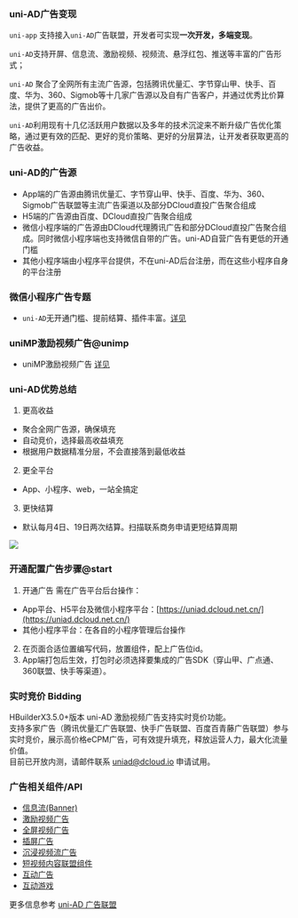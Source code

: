 ### uni-AD广告变现

`uni-app` 支持接入`uni-AD`广告联盟，开发者可实现**一次开发，多端变现**。

`uni-AD`支持开屏、信息流、激励视频、视频流、悬浮红包、推送等丰富的广告形式；

`uni-AD` 聚合了全网所有主流广告源，包括腾讯优量汇、字节穿山甲、快手、百度、华为、360、Sigmob等十几家广告源以及自有广告客户，并通过优秀比价算法，提供了更高的广告出价。

`uni-AD`利用现有十几亿活跃用户数据以及多年的技术沉淀来不断升级广告优化策略，通过更有效的匹配、更好的竞价策略、更好的分层算法，让开发者获取更高的广告收益。


### uni-AD的广告源

- App端的广告源由腾讯优量汇、字节穿山甲、快手、百度、华为、360、Sigmob广告联盟等主流广告渠道以及部分DCloud直投广告聚合组成
- H5端的广告源由百度、DCloud直投广告聚合组成
- 微信小程序端的广告源由DCloud代理腾讯广告和部分DCloud直投广告聚合组成。同时微信小程序端也支持微信自带的广告。uni-AD自营广告有更低的开通门槛
- 其他小程序端由小程序平台提供，不在uni-AD后台注册，而在这些小程序自身的平台注册


### 微信小程序广告专题
- `uni-AD`无开通门槛、提前结算、插件丰富。[详见](https://uniapp.dcloud.net.cn/component/ad-weixin.html)

### uniMP激励视频广告@unimp
- uniMP激励视频广告 [详见](https://uniapp.dcloud.net.cn/component/uni-ad-unimp.html)


### uni-AD优势总结
1. 更高收益
  - 聚合全网广告源，确保填充
  - 自动竞价，选择最高收益填充
  - 根据用户数据精准分层，不会直接落到最低收益
2. 更全平台
  - App、小程序、web，一站全搞定
3. 更快结算
  - 默认每月4日、19日两次结算。扫描联系商务申请更短结算周期

![](https://web-assets.dcloud.net.cn/unidoc/zh/eryunweixin.jpg)

### 开通配置广告步骤@start

1. 开通广告
需在广告平台后台操作：
* App平台、H5平台及微信小程序平台：[https://uniad.dcloud.net.cn/](https://uniad.dcloud.net.cn/)
* 其他小程序平台：在各自的小程序管理后台操作
2. 在页面合适位置编写代码，放置组件，配上广告位id。
3. App端打包后生效，打包时必须选择要集成的广告SDK（穿山甲、广点通、360联盟、快手等渠道）。


<a id="bidding"/>

### 实时竞价 Bidding  
HBuilderX3.5.0+版本 uni-AD 激励视频广告支持实时竞价功能。  
支持多家广告（腾讯优量汇广告联盟、快手广告联盟、百度百青藤广告联盟）参与实时竞价，展示高价格eCPM广告，可有效提升填充，释放运营人力，最大化流量价值。  
目前已开放内测，请邮件联系 uniad@dcloud.io 申请试用。  

### 广告相关组件/API

- [信息流(Banner)](https://uniapp.dcloud.net.cn/uni-ad/ad.html)
- [激励视频广告](https://uniapp.dcloud.net.cn/uni-ad/ad-rewarded-video.html)
- [全屏视频广告](https://uniapp.dcloud.net.cn/uni-ad/ad-fullscreen-video.html)
- [插屏广告](https://uniapp.dcloud.net.cn/uni-ad/ad-interstitial.html)
- [沉浸视频流广告](https://uniapp.dcloud.net.cn/uni-ad/ad-draw.html)
- [短视频内容联盟组件](https://uniapp.dcloud.net.cn/uni-ad/ad-content-page.html)
- [互动广告](https://uniapp.dcloud.net.cn/uni-ad/ad-interactive.html)
- [互动游戏](https://uniapp.dcloud.net.cn/uni-ad/interactive.html)


更多信息参考 [uni-AD 广告联盟](https://uniad.dcloud.net.cn)

